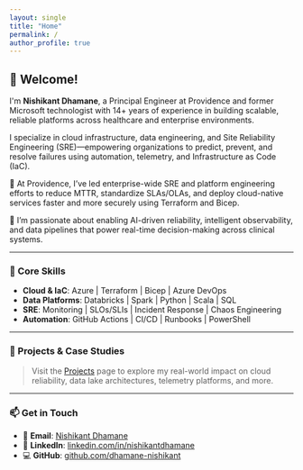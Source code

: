 ```yaml
---
layout: single
title: "Home"
permalink: /
author_profile: true
---
```


## 👋 Welcome!

I'm **Nishikant Dhamane**, a Principal Engineer at Providence and former Microsoft technologist with 14+ years of experience in building scalable, reliable platforms across healthcare and enterprise environments.

I specialize in cloud infrastructure, data engineering, and Site Reliability Engineering (SRE)—empowering organizations to predict, prevent, and resolve failures using automation, telemetry, and Infrastructure as Code (IaC).

🚀 At Providence, I’ve led enterprise-wide SRE and platform engineering efforts to reduce MTTR, standardize SLAs/OLAs, and deploy cloud-native services faster and more securely using Terraform and Bicep.

🧠 I’m passionate about enabling AI-driven reliability, intelligent observability, and data pipelines that power real-time decision-making across clinical systems.

---

### 🔧 Core Skills

- **Cloud & IaC**: Azure | Terraform | Bicep | Azure DevOps  
- **Data Platforms**: Databricks | Spark | Python | Scala | SQL  
- **SRE**: Monitoring | SLOs/SLIs | Incident Response | Chaos Engineering  
- **Automation**: GitHub Actions | CI/CD | Runbooks | PowerShell  

---

### 📁 Projects & Case Studies

> Visit the [Projects](./projects/) page to explore my real-world impact on cloud reliability, data lake architectures, telemetry platforms, and more.

---

### 📫 Get in Touch

- 📧 **Email**: [Nishikant Dhamane](mailto:nishikant.dhamane@email.com)
- 💼 **LinkedIn**: [linkedin.com/in/nishikantdhamane](https://www.linkedin.com/in/nishikantdhamane)
- 💻 **GitHub**: [github.com/dhamane-nishikant](https://github.com/dhamane-nishikant)
